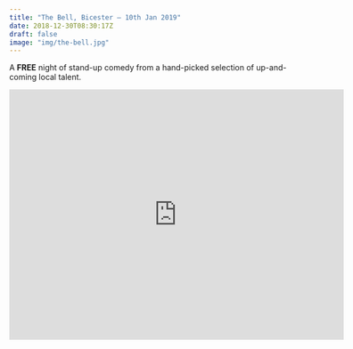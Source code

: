 ```yaml
---
title: "The Bell, Bicester – 10th Jan 2019"
date: 2018-12-30T08:30:17Z
draft: false
image: "img/the-bell.jpg"
---
```


A **FREE** night of stand-up comedy from a hand-picked selection of up-and-coming local talent.

<iframe src="https://www.google.com/maps/embed?pb=!1m18!1m12!1m3!1d2461.8956939871036!2d-1.1545283485897302!3d51.89936758968913!2m3!1f0!2f0!3f0!3m2!1i1024!2i768!4f13.1!3m3!1m2!1s0x4876e77d2aab7b17%3A0xeb4fbc9a13651ece!2sThe+Bell!5e0!3m2!1sen!2suk!4v1546104579513" width="600" height="450" frameborder="0" style="border:0" allowfullscreen></iframe>